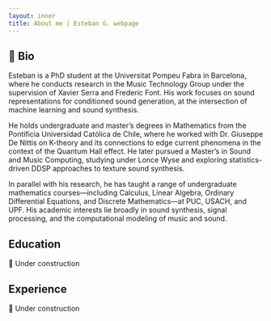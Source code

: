 ```yaml
---
layout: inner
title: About me | Esteban G. webpage
---
```


<h2>🎵 Bio</h2>

<p>Esteban is a PhD student at the Universitat Pompeu Fabra in Barcelona, where he conducts research in the Music Technology Group under the supervision of Xavier Serra and Frederic Font. His work focuses on sound representations for conditioned sound generation, at the intersection of machine learning and sound synthesis.</p>

<p>He holds undergraduate and master’s degrees in Mathematics from the Pontificia Universidad Católica de Chile, where he worked with Dr. Giuseppe De Nittis on K-theory and its connections to edge current phenomena in the context of the Quantum Hall effect. He later pursued a Master’s in Sound and Music Computing, studying under Lonce Wyse and exploring statistics-driven DDSP approaches to texture sound synthesis.</p>

<p>In parallel with his research, he has taught a range of undergraduate mathematics courses—including Calculus, Linear Algebra, Ordinary Differential Equations, and Discrete Mathematics—at PUC, USACH, and UPF. His academic interests lie broadly in sound synthesis, signal processing, and the computational modeling of music and sound.</p>

<h2> Education</h2>

<p>🚧 Under construction</p>

<h2> Experience</h2>

<p>🚧 Under construction</p>